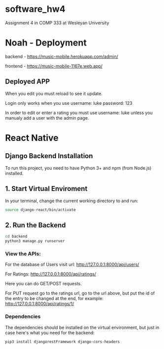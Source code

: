 # software_hw4
Assignment 4 in COMP 333 at Wesleyan University


# Noah - Deployment
backend - https://music-mobile.herokuapp.com/admin/

frontend - https://music-mobile-1167e.web.app/

## Deployed APP
When you edit you must reload to see it update.

Login only works when you use 
    username: luke
    password: 123

In order to edit or enter a rating you must use 
    username: luke
unless you manualy add a user with the admin page.


# React Native 

## Django Backend Installation
To run this project, you need to have Python 3+ and npm (from Node.js) installed.

## 1. Start Virtual Enviroment
In your terminal, change the current working directory to <local directory of your choice> and run:
```bash
source django-react/bin/activate
```

## 2. Run the Backend
```bash
cd backend
python3 manage.py runserver
```

### View the APIs:
For the database of Users visit url:
http://127.0.0.1:8000/api/users/

For Ratings:
http://127.0.0.1:8000/api/ratings/

Here you can do GET/POST requests.

For PUT request go to the ratings url, go to the url above, but put the id of the entry to be changed at the end, for example:
http://127.0.0.1:8000/api/ratings/1/

### Dependencies

The dependencies should be installed on the virtual environment, but just in case here's what you need for the backend:
```bash
pip3 install djangorestFramework django-cors-headers
```